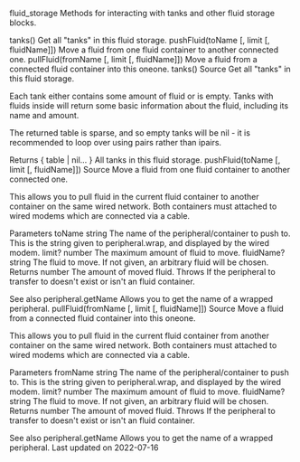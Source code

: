 fluid_storage
Methods for interacting with tanks and other fluid storage blocks.

tanks()	Get all "tanks" in this fluid storage.
pushFluid(toName [, limit [, fluidName]])	Move a fluid from one fluid container to another connected one.
pullFluid(fromName [, limit [, fluidName]])	Move a fluid from a connected fluid container into this oneone.
tanks()
Source
Get all "tanks" in this fluid storage.

Each tank either contains some amount of fluid or is empty. Tanks with fluids inside will return some basic information about the fluid, including its name and amount.

The returned table is sparse, and so empty tanks will be nil - it is recommended to loop over using pairs rather than ipairs.

Returns
{ table | nil... } All tanks in this fluid storage.
pushFluid(toName [, limit [, fluidName]])
Source
Move a fluid from one fluid container to another connected one.

This allows you to pull fluid in the current fluid container to another container on the same wired network. Both containers must attached to wired modems which are connected via a cable.

Parameters
toName string The name of the peripheral/container to push to. This is the string given to peripheral.wrap, and displayed by the wired modem.
limit? number The maximum amount of fluid to move.
fluidName? string The fluid to move. If not given, an arbitrary fluid will be chosen.
Returns
number The amount of moved fluid.
Throws
If the peripheral to transfer to doesn't exist or isn't an fluid container.

See also
peripheral.getName Allows you to get the name of a wrapped peripheral.
pullFluid(fromName [, limit [, fluidName]])
Source
Move a fluid from a connected fluid container into this oneone.

This allows you to pull fluid in the current fluid container from another container on the same wired network. Both containers must attached to wired modems which are connected via a cable.

Parameters
fromName string The name of the peripheral/container to push to. This is the string given to peripheral.wrap, and displayed by the wired modem.
limit? number The maximum amount of fluid to move.
fluidName? string The fluid to move. If not given, an arbitrary fluid will be chosen.
Returns
number The amount of moved fluid.
Throws
If the peripheral to transfer to doesn't exist or isn't an fluid container.

See also
peripheral.getName Allows you to get the name of a wrapped peripheral.
Last updated on 2022-07-16